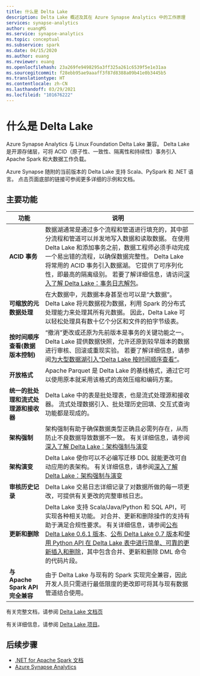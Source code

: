 ```yaml
---
title: 什么是 Delta Lake
description: Delta Lake 概述及其在 Azure Synapse Analytics 中的工作原理
services: synapse-analytics
author: euangMS
ms.service: synapse-analytics
ms.topic: conceptual
ms.subservice: spark
ms.date: 04/15/2020
ms.author: euang
ms.reviewer: euang
ms.openlocfilehash: 23a269fe9498295a3ff325a261c6539f5e1e31aa
ms.sourcegitcommit: f28ebb95ae9aaaff3f87d8388a09b41e0b3445b5
ms.translationtype: HT
ms.contentlocale: zh-CN
ms.lasthandoff: 03/29/2021
ms.locfileid: "101676222"
---
```

# <a name="what-is-delta-lake"></a>什么是 Delta Lake

Azure Synapse Analytics 与 Linux Foundation Delta Lake 兼容。 Delta Lake 是开源存储层，可将 ACID（原子性、一致性、隔离性和持续性）事务引入 Apache Spark 和大数据工作负载。

Azure Synapse 随附的当前版本的 Delta Lake 支持 Scala、PySpark 和 .NET 语言。 点击页面底部的链接可参阅更多详细的示例和文档。

## <a name="key-features"></a>主要功能

| 功能 | 说明 |
| --- | --- |
| **ACID 事务** | 数据湖通常是通过多个流程和管道进行填充的，其中部分流程和管道可以并发地写入数据和读取数据。 在使用 Delta Lake 和添加事务之前，数据工程师必须手动完成一个易出错的流程，以确保数据完整性。 Delta Lake 将常用的 ACID 事务引入数据湖。 它提供了可序列化性，即最高的隔离级别。 若要了解详细信息，请访问[深入了解 Delta Lake：事务日志解包](https://databricks.com/blog/2019/08/21/diving-into-delta-lake-unpacking-the-transaction-log.html)。|
| **可缩放的元数据处理** | 在大数据中，元数据本身甚至也可以是“大数据”。 Delta Lake 将元数据视为数据，利用 Spark 的分布式处理能力来处理其所有元数据。 因此，Delta Lake 可以轻松处理具有数十亿个分区和文件的拍字节级表。 |
| **按时间顺序查看(数据版本控制)** | “撤消”更改或还原为先前版本是事务的关键功能之一。 Delta Lake 提供数据快照，允许还原到较早版本的数据进行审核、回滚或重现实验。 若要了解详细信息，请参阅[为大型数据湖引入“Delta Lake 按时间顺序查看”](https://databricks.com/blog/2019/02/04/introducing-delta-time-travel-for-large-scale-data-lakes.html)。 |
| **开放格式** | Apache Parquet 是 Delta Lake 的基线格式，通过它可以使用原本就采用该格式的高效压缩和编码方案。 |
| **统一的批处理和流式处理源和接收器** | Delta Lake 中的表是批处理表，也是流式处理源和接收器。 流式处理数据引入、批处理历史回填、交互式查询功能都是现成的。 |
| **架构强制** | 架构强制有助于确保数据类型正确且必需列存在，从而防止不良数据导致数据不一致。 有关详细信息，请参阅[深入了解 Delta Lake：架构强制与演变](https://databricks.com/blog/2019/09/24/diving-into-delta-lake-schema-enforcement-evolution.html) |
| **架构演变** | Delta Lake 使你可以不必编写迁移 DDL 就能更改可自动应用的表架构。 有关详细信息，请参阅[深入了解 Delta Lake：架构强制与演变](https://databricks.com/blog/2019/09/24/diving-into-delta-lake-schema-enforcement-evolution.html) |
| **审核历史记录** | Delta Lake 交易日志详细记录了对数据所做的每一项更改，可提供有关更改的完整审核日志。 |
| **更新和删除** | Delta Lake 支持 Scala/Java/Python 和 SQL API，可实现各种相关功能。 对合并、更新和删除操作的支持有助于满足合规性要求。 有关详细信息，请参阅[公布 Delta Lake 0.6.1 版本](https://delta.io/news/delta-lake-0-6-1-released/)、[公布 Delta Lake 0.7 版本](https://delta.io/news/delta-lake-0-7-0-released/)和[使用 Python API 在 Delta Lake 表中进行简单、可靠的更新插入和删除](https://databricks.com/blog/2019/10/03/simple-reliable-upserts-and-deletes-on-delta-lake-tables-using-python-apis.html)，其中包含合并、更新和删除 DML 命令的代码片段。 |
| **与 Apache Spark API 完全兼容** | 由于 Delta Lake 与现有的 Spark 实现完全兼容，因此开发人员只需进行最低限度的更改即可将其与现有数据管道结合使用。 |

有关完整文档，请参阅 [Delta Lake 文档页](https://docs.delta.io/latest/delta-intro.html)

有关详细信息，请参阅 [Delta Lake 项目](https://github.com/delta-io/delta)。

## <a name="next-steps"></a>后续步骤

- [.NET for Apache Spark 文档](/dotnet/spark)
- [Azure Synapse Analytics](../index.yml)